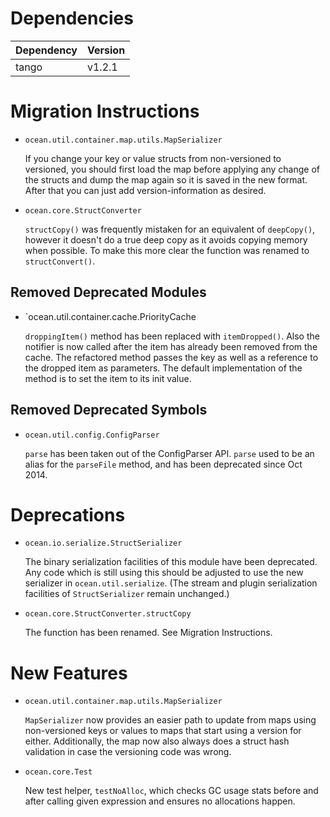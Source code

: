 Dependencies
============

Dependency | Version
-----------|---------
tango      | v1.2.1

Migration Instructions
======================

* `ocean.util.container.map.utils.MapSerializer`

  If you change your key or value structs from non-versioned to versioned, you
  should first load the map before applying any change of the structs and dump
  the map again so it is saved in the new format. After that you can just add
  version-information as desired.

* `ocean.core.StructConverter`

  `structCopy()` was frequently mistaken for an equivalent of `deepCopy()`, however
  it doesn't do a true deep copy as it avoids copying memory when possible. To
  make this more clear the function was renamed to `structConvert()`.

Removed Deprecated Modules
--------------------------
* `ocean.util.container.cache.PriorityCache

  `droppingItem()` method has been replaced with `itemDropped()`. Also the
  notifier is now called after the item has already been removed from the
  cache. The refactored method passes the key as well as a reference to the
  dropped item as parameters. The default implementation of the method is
  to set the item to its init value.

Removed Deprecated Symbols
--------------------------

* `ocean.util.config.ConfigParser`

  `parse` has been taken out of the ConfigParser API. `parse` used to be an
  alias for the `parseFile` method, and has been deprecated since Oct 2014.

Deprecations
============

* `ocean.io.serialize.StructSerializer`

  The binary serialization facilities of this module have been deprecated. Any
  code which is still using this should be adjusted to use the new serializer in
  `ocean.util.serialize`. (The stream and plugin serialization facilities of
  `StructSerializer` remain unchanged.)

* `ocean.core.StructConverter.structCopy`

  The function has been renamed. See Migration Instructions.

New Features
============

* `ocean.util.container.map.utils.MapSerializer`

   `MapSerializer` now provides an easier path to update from maps using
   non-versioned keys or values to maps that start using a version for either.
   Additionally, the map now also always does a struct hash validation in case
   the versioning code was wrong.

* `ocean.core.Test`

  New test helper, `testNoAlloc`, which checks GC usage stats before and after
  calling given expression and ensures no allocations happen.
